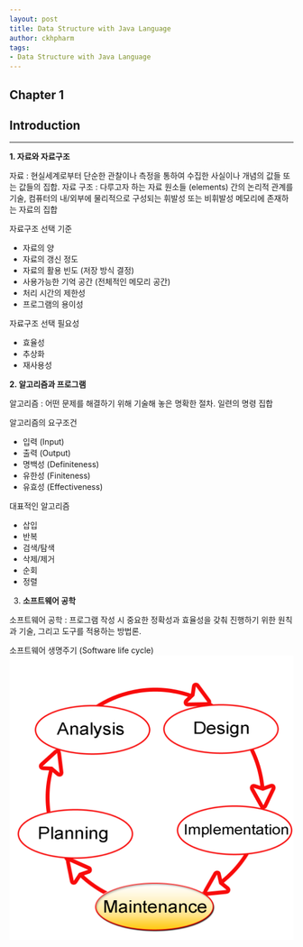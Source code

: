 ```yaml
---
layout: post
title: Data Structure with Java Language
author: ckhpharm
tags:
- Data Structure with Java Language
---
```


## Chapter 1

## Introduction
-----

__1. 자료와 자료구조__

자료 : 현실세계로부터 단순한 관찰이나 측정을 통하여 수집한 사실이나 개념의 값들 또는 값들의 집합.
자료 구조 : 다루고자 하는 자료 원소들 (elements) 간의 논리적 관계를 기술, 컴퓨터의 내/외부에 물리적으로 구성되는 휘발성 또는 비휘발성 메모리에 존재하는 자료의 집합

자료구조 선택 기준
- 자료의 양
- 자료의 갱신 정도
- 자료의 활용 빈도 (저장 방식 결정)
- 사용가능한 기억 공간 (전체적인 메모리 공간)
- 처리 시간의 제한성
- 프로그램의 용이성

자료구조 선택 필요성
- 효율성
- 추상화
- 재사용성

__2. 알고리즘과 프로그램__

알고리즘 : 어떤 문제를 해결하기 위해 기술해 놓은 명확한 절차. 일련의 명령 집합

알고리즘의 요구조건
- 입력 (Input)
- 출력 (Output)
- 명백성 (Definiteness)
- 유한성 (Finiteness)
- 유효성 (Effectiveness)

대표적인 알고리즘
- 삽입
- 반복
- 검색/탐색
- 삭제/제거
- 순회
- 정렬

3. __소프트웨어 공학__

소프트웨어 공학 : 프로그램 작성 시 중요한 정확성과 효율성을 갖춰 진행하기 위한 원칙과 기술, 그리고 도구를 적용하는 방법론.

소프트웨어 생명주기 (Software life cycle)
![Alt text](./image/SDLC-Maintenance-Highlighted.png)
